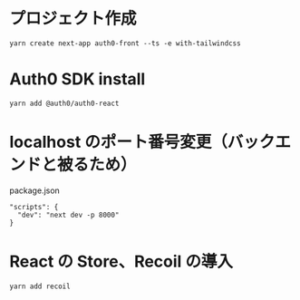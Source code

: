 # プロジェクト作成

```
yarn create next-app auth0-front --ts -e with-tailwindcss
```

# Auth0 SDK install

```
yarn add @auth0/auth0-react
```

# localhost のポート番号変更（バックエンドと被るため）

package.json

```
"scripts": {
  "dev": "next dev -p 8000"
}
```

# React の Store、Recoil の導入

```
yarn add recoil
```
